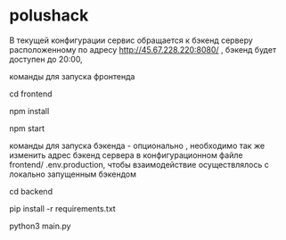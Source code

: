 # polushack

В текущей конфигурации сервис обращается к бэкенд серверу расположенному по адресу http://45.67.228.220:8080/ , бэкенд будет доступен до 20:00, 


команды для запуска фронтенда

cd frontend

npm install

npm start





команды для запуска бэкенда - опционально , необходимо так же изменить адрес бэкенд сервера в конфигурационном файле frontend/ .env.production, чтобы взаимодействие
осуществлялось с локально запущенным бэкендом

cd backend

pip install -r requirements.txt

python3 main.py

